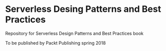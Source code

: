 # Serverless Desing Patterns and Best Practices

Repository for Serverless Design Patterns and Best Practices book

To be published by Packt Publishing spring 2018

